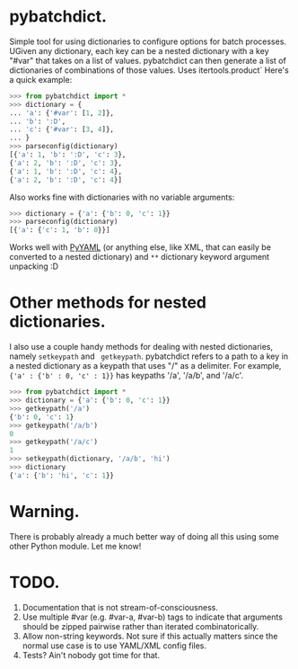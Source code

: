 pybatchdict.
==============

Simple tool for using dictionaries to configure options for batch processes. UGiven any 
dictionary, each key can be a nested dictionary with a key "#var" that takes on a list of values. 
pybatchdict can then generate a list of dictionaries of combinations of those values. Uses 
itertools.product` Here's a quick example:

```python
>>> from pybatchdict import *
>>> dictionary = {
... 'a': {'#var': [1, 2]},
...	'b': ':D',
...	'c': {'#var': [3, 4]},
... }
>>> parseconfig(dictionary)
[{'a': 1, 'b': ':D', 'c': 3},
{'a': 2, 'b': ':D', 'c': 3},
{'a': 1, 'b': ':D', 'c': 4},
{'a': 2, 'b': ':D', 'c': 4}]
```

Also works fine with dictionaries with no variable arguments:

```python
>>> dictionary = {'a': {'b': 0, 'c': 1}}
>>> parseconfig(dictionary)
[{'a': {'c': 1, 'b': 0}}]
```

Works well with [PyYAML](http://pyyaml.org/wiki/PyYAML) (or anything else, like XML, that can 
easily be converted to a nested dictionary) and `**` dictionary keyword argument unpacking :D 

Other methods for nested dictionaries.
======================================

I also use a couple handy methods for dealing with nested dictionaries, namely `setkeypath` and `
getkeypath`. pybatchdict refers to a path to a key in a nested dictionary as a keypath that uses 
"/" as a delimiter. For example, `{'a' : {'b' : 0, 'c' : 1}}` has keypaths '/a', '/a/b', and '/a/c'.

```python
>>> from pybatchdict import *
>>> dictionary = {'a': {'b': 0, 'c': 1}}
>>> getkeypath('/a')
{'b': 0, 'c': 1}
>>> getkeypath('/a/b')
0
>>> getkeypath('/a/c')
1
>>> setkeypath(dictionary, '/a/b', 'hi')
>>> dictionary
{'a': {'b': 'hi', 'c': 1}}
```

Warning.
========

There is probably already a much better way of doing all this using some other Python module. Let 
me know!

TODO.
=====

1. Documentation that is not stream-of-consciousness.
1. Use multiple #var (e.g. #var-a, #var-b) tags to indicate that arguments should be zipped 
pairwise rather than iterated combinatorically.
1. Allow non-string keywords. Not sure if this actually matters since the normal use case is to 
use YAML/XML config files.
1. Tests? Ain't nobody got time for that.

